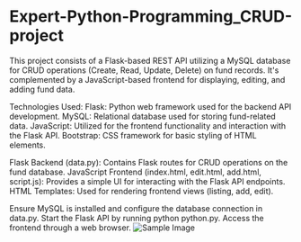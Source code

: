 # Expert-Python-Programming_CRUD-project

This project consists of a Flask-based REST API utilizing a MySQL database for CRUD operations (Create, Read, Update, Delete) on fund records. It's complemented by a JavaScript-based frontend for displaying, editing, and adding fund data.

Technologies Used:
Flask: Python web framework used for the backend API development.
MySQL: Relational database used for storing fund-related data.
JavaScript: Utilized for the frontend functionality and interaction with the Flask API.
Bootstrap: CSS framework for basic styling of HTML elements.

Flask Backend (data.py): Contains Flask routes for CRUD operations on the fund database.
JavaScript Frontend (index.html, edit.html, add.html, script.js): Provides a simple UI for interacting with the Flask API endpoints.
HTML Templates: Used for rendering frontend views (listing, add, edit).

Ensure MySQL is installed and configure the database connection in data.py.
Start the Flask API by running python python.py.
Access the frontend through a web browser.
![Sample Image](https://github.com/raoanushka/Expert-Python-Programming_CRUD-project/assets/114872620/d7353eec-d8b2-4fab-9ef3-e3d6eeb0e019.jpg)

